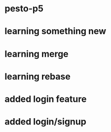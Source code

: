 # pesto-p5

# learning something new

# learning merge

# learning rebase

# added login feature

# added login/signup
